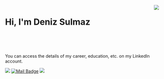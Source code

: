 <img align='right' src="https://github-readme-stats.vercel.app/api?username=denizsulmaz&show_icons=true&theme=highcontrast">

# Hi, I'm Deniz Sulmaz

</br></br></br></br>
You can access the details of my career, education, etc. on my LinkedIn account.




[![](https://img.shields.io/badge/linkedin-%230077B5.svg?&style=for-the-badge&logo=linkedin&logoColor=white)](https://www.linkedin.com/in/denizsulmaz/)
[![Mail Badge](https://img.shields.io/badge/Gmail-c14438?style=for-the-badge&logo=Gmail&logoColor=white&link=mailto:deniz@dsfist.com)](mailto:deniz@dsfist.com)
[![](https://img.shields.io/badge/medium-%2312100E.svg?&style=for-the-badge&logo=medium&logoColor=white)](https://denizsulmaz.medium.com)
